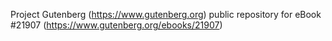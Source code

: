 Project Gutenberg (https://www.gutenberg.org) public repository for eBook #21907 (https://www.gutenberg.org/ebooks/21907)
